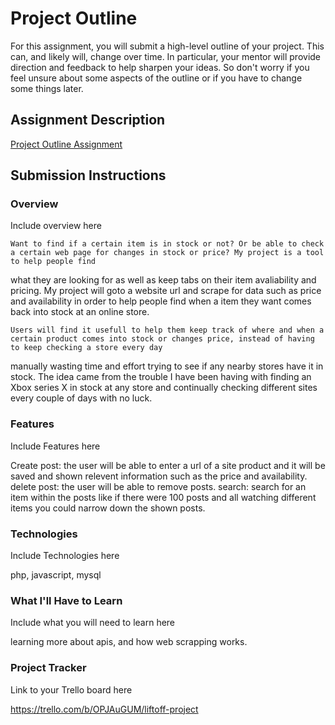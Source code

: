 # Project Outline
For this assignment, you will submit a high-level outline of your project. This can, and likely will, change over time. In particular, your mentor will provide direction and feedback to help sharpen your ideas. So don't worry if you feel unsure about some aspects of the outline or if you have to change some things later.

## Assignment Description
[Project Outline Assignment](https://education.launchcode.org/liftoff/modules/assignments/project-outline)

## Submission Instructions

### Overview
Include overview here

	Want to find if a certain item is in stock or not? Or be able to check a certain web page for changes in stock or price? My project is a tool to help people find
what they are looking for as well as keep tabs on their item avaliability and pricing. My project will goto a website url and scrape for data such as price and availability
in order to help people find when a item they want comes back into stock at an online store. 

	Users will find it usefull to help them keep track of where and when a certain product comes into stock or changes price, instead of having to keep checking a store every day 
manually wasting time and effort trying to see if any nearby stores have it in stock. The idea came from the trouble I have been having with finding an Xbox series X in stock at any store
and continually checking different sites every couple of days with no luck.

### Features
Include Features here

Create post: the user will be able to enter a url of a site product and it will be saved and shown relevent information such as the price and availability.
delete post: the user will be able to remove posts.
search: search for an item within the posts like if there were 100 posts and all watching different items you could narrow down the shown posts.

### Technologies
Include Technologies here

php, javascript, mysql

### What I'll Have to Learn
Include what you will need to learn here

learning more about apis, and how web scrapping works.

### Project Tracker
Link to your Trello board here


https://trello.com/b/OPJAuGUM/liftoff-project
